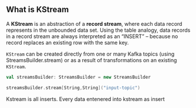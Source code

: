 ## What is KStream
A **KStream** is an abstraction of a **record stream**, where each data record represents in the unbounded data set. Using the table analogy, data records in a record stream are always interpreted as an “INSERT” – because no record replaces an existing row with the same key.

`KStream` can be created directly from one or many Kafka topics (using StreamsBuilder.stream) or as a result of transformations on an existing `KStream`.

```scala
val streamsBuilder: StreamsBuilder = new StreamsBuilder

streamsBuilder.stream[String,String]("input-topic")
```

Kstream is all inserts. Every data entenered into kstream as insert 

<!--stackedit_data:
eyJoaXN0b3J5IjpbLTY0MTAyNzA2MSwxMTgxMzE2NDEsLTE5Mj
cyNTc4NzAsMTYxMTEwNDEwNSwtMTE0MzE3NjA2NiwxNzUyMzMw
OTU1LC0xMzQ4NDg0ODQ5LC0xOTIyMDEwOTE0LDQ5MDg2MDY1Ni
w3NjE5MzgxNzIsLTYyNjQ2MDAwNCwxMzAxMzIyNDQyLC0xNjky
NzY3NzAsLTg1Mjg2MTc0NywxMzIyNjIxMzMwLDEzNjA0MzQyNS
wxMDE1ODEzNTM0LC0yMDg4NzQ2NjEyLDIwNTY3MDYxMDUsMTk2
NjgxMzU3OF19
-->